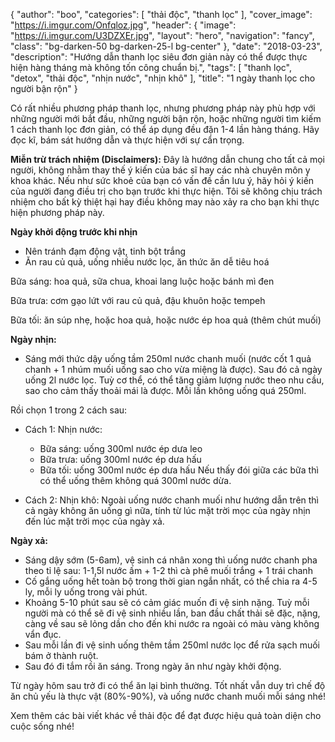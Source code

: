 
{
   "author": "boo",
   "categories": [
      "thải độc", "thanh lọc"
   ],
   "cover_image": "https://i.imgur.com/Onfqloz.jpg",
  "header": {
    "image": "https://i.imgur.com/U3DZXEr.jpg",
    "layout": "hero",
    "navigation": "fancy",
    "class": "bg-darken-50 bg-darken-25-l bg-center"
  },
   "date": "2018-03-23",
   "description": "Hướng dẫn thanh lọc siêu đơn giản này có thể được thực hiện hàng tháng mà không tốn công chuẩn bị.",
   "tags": [
            "thanh lọc", "detox", "thải độc", "nhịn nước", "nhịn khô"
   ],
"title": "1 ngày thanh lọc cho người bận rộn"
}


Có rất nhiều phương pháp thanh lọc, nhưng phương pháp này phù hợp với những người mới bắt đầu, những người bận rộn, hoặc những người tìm kiếm 1 cách thanh lọc đơn giản, có thể áp dụng đều đặn 1-4 lần hàng tháng. Hãy đọc kĩ, bám sát hướng dẫn và thực hiện với sự cẩn trọng.

**Miễn trừ trách nhiệm (Disclaimers):** Đây là hướng dẫn chung cho tất cả mọi người, không nhằm thay thế ý kiến của bác sĩ hay các nhà chuyên môn y khoa khác. Nếu như sức khoẻ của bạn có vấn đề cần lưu ý, hãy hỏi ý kiến của người đang điều trị cho bạn trước khi thực hiện. Tôi sẽ không chịu trách nhiệm cho bất kỳ  thiệt hại hay điều không may nào xảy ra cho bạn khi thực hiện phương pháp này.

**Ngày khởi động trước khi nhịn**

- Nên tránh đạm động vật, tinh bột trắng
- Ăn rau củ quả, uống nhiều nước lọc, ăn thức ăn dễ tiêu hoá

Bữa sáng: hoa quả, sữa chua, khoai lang luộc hoặc bánh mì đen

Bữa trưa: cơm gạo lứt với rau củ quả, đậu khuôn hoặc tempeh

Bữa tối: ăn súp nhẹ, hoặc hoa quả, hoặc nước ép hoa quả (thêm chút muối)

**Ngày nhịn:**

- Sáng mới thức dậy uống tầm 250ml nước chanh muối (nước cốt 1 quả chanh + 1 nhúm muối uống sao cho vừa miệng là được). Sau đó cả ngày uống 2l nước lọc. Tuỳ cơ thể, có thể tăng giảm lượng nước theo nhu cầu, sao cho cảm thấy thoải mái là được. Mỗi lần không uống quá 250ml. 

Rồi chọn 1 trong 2 cách sau:

- Cách 1: Nhịn nước:
    - Bữa sáng: uống 300ml nước ép dưa leo
    - Bữa trưa: uống 300ml nước ép dưa hấu
    - Bữa tối: uống 300ml nước ép dưa hấu
Nếu thấy đói giữa các bữa thì có thể uống thêm không quá 300ml nước dừa.

- Cách 2: Nhịn khô: Ngoài uống nước chanh muối như hướng dẫn trên thì cả ngày không ăn uống gì nữa, tính từ lúc mặt trời mọc của ngày nhịn đến lúc mặt trời mọc của ngày xả.

**Ngày xả:**

- Sáng dậy sớm (5-6am), vệ sinh cá nhân xong thì uống nước chanh pha theo tỉ lệ sau:
1-1,5l nước ấm + 1-2 thì cà phê muối trắng + 1 trái chanh
- Cố gắng uống hết toàn bộ trong thời gian ngắn nhất, có thể chia ra 4-5 ly, mỗi ly uống trong vài phút.
- Khoảng 5-10 phút sau sẽ có cảm giác muốn đi vệ sinh nặng. Tuỳ mỗi người mà có thể sẽ đi vệ sinh nhiều lần, ban đầu chất thải sẽ đặc, nặng, càng về sau sẽ lỏng dần cho đến khi nước ra ngoài có màu vàng không vẩn đục.
- Sau mỗi lần đi vệ sinh uống thêm tầm 250ml nước lọc để rửa sạch muối bám ở thành ruột.
- Sau đó đi tắm rồi ăn sáng. Trong ngày ăn như ngày khởi động.

Từ ngày hôm sau trở đi có thể ăn lại bình thường. Tốt nhất vẫn duy trì chế độ ăn chủ yếu là thực vật (80%-90%), và uống nước chanh muối mỗi sáng nhé!

Xem thêm các bài viết khác về thải độc để đạt được hiệu quả toàn diện cho cuộc sống nhé!
